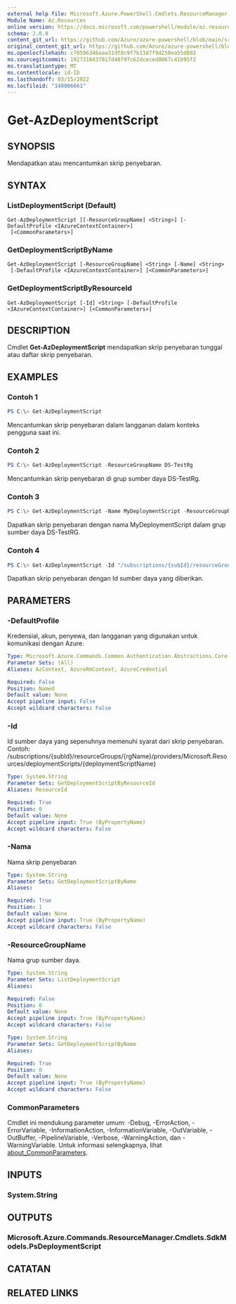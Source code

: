 ```yaml
---
external help file: Microsoft.Azure.PowerShell.Cmdlets.ResourceManager.dll-Help.xml
Module Name: Az.Resources
online version: https://docs.microsoft.com/powershell/module/az.resources/get-azdeploymentscript
schema: 2.0.0
content_git_url: https://github.com/Azure/azure-powershell/blob/main/src/Resources/Resources/help/Get-AzDeploymentScript.md
original_content_git_url: https://github.com/Azure/azure-powershell/blob/main/src/Resources/Resources/help/Get-AzDeploymentScript.md
ms.openlocfilehash: c70596346aaa31df8c9f7b13d7f9d250ea55d092
ms.sourcegitcommit: 1927316437817d48f97c62dceced0067c41b95f2
ms.translationtype: MT
ms.contentlocale: id-ID
ms.lasthandoff: 03/15/2022
ms.locfileid: "140006661"
---
```

# Get-AzDeploymentScript

## SYNOPSIS
Mendapatkan atau mencantumkan skrip penyebaran.

## SYNTAX

### ListDeploymentScript (Default)
```
Get-AzDeploymentScript [[-ResourceGroupName] <String>] [-DefaultProfile <IAzureContextContainer>]
 [<CommonParameters>]
```

### GetDeploymentScriptByName
```
Get-AzDeploymentScript [-ResourceGroupName] <String> [-Name] <String>
 [-DefaultProfile <IAzureContextContainer>] [<CommonParameters>]
```

### GetDeploymentScriptByResourceId
```
Get-AzDeploymentScript [-Id] <String> [-DefaultProfile <IAzureContextContainer>] [<CommonParameters>]
```

## DESCRIPTION
Cmdlet **Get-AzDeploymentScript** mendapatkan skrip penyebaran tunggal atau daftar skrip penyebaran.

## EXAMPLES

### Contoh 1
```powershell
PS C:\> Get-AzDeploymentScript
```

Mencantumkan skrip penyebaran dalam langganan dalam konteks pengguna saat ini.

### Contoh 2
```powershell
PS C:\> Get-AzDeploymentScript -ResourceGroupName DS-TestRg
```

Mencantumkan skrip penyebaran di grup sumber daya DS-TestRg.

### Contoh 3
```powershell
PS C:\> Get-AzDeploymentScript -Name MyDeploymentScript -ResourceGroupName DS-TestRg
```

Dapatkan skrip penyebaran dengan nama MyDeploymentScript dalam grup sumber daya DS-TestRG.

### Contoh 4
```powershell
PS C:\> Get-AzDeploymentScript -Id "/subscriptions/{subId}/resourceGroups/{rgName}/providers/Microsoft.Resources/deploymentScripts/{deploymentScriptName}"
```

Dapatkan skrip penyebaran dengan Id sumber daya yang diberikan. 

## PARAMETERS

### -DefaultProfile
Kredensial, akun, penyewa, dan langganan yang digunakan untuk komunikasi dengan Azure.

```yaml
Type: Microsoft.Azure.Commands.Common.Authentication.Abstractions.Core.IAzureContextContainer
Parameter Sets: (All)
Aliases: AzContext, AzureRmContext, AzureCredential

Required: False
Position: Named
Default value: None
Accept pipeline input: False
Accept wildcard characters: False
```

### -Id
Id sumber daya yang sepenuhnya memenuhi syarat dari skrip penyebaran.
Contoh: /subscriptions/{subId}/resourceGroups/{rgName}/providers/Microsoft.Resources/deploymentScripts/{deploymentScriptName}

```yaml
Type: System.String
Parameter Sets: GetDeploymentScriptByResourceId
Aliases: ResourceId

Required: True
Position: 0
Default value: None
Accept pipeline input: True (ByPropertyName)
Accept wildcard characters: False
```

### -Nama
Nama skrip penyebaran

```yaml
Type: System.String
Parameter Sets: GetDeploymentScriptByName
Aliases:

Required: True
Position: 1
Default value: None
Accept pipeline input: True (ByPropertyName)
Accept wildcard characters: False
```

### -ResourceGroupName
Nama grup sumber daya.

```yaml
Type: System.String
Parameter Sets: ListDeploymentScript
Aliases:

Required: False
Position: 0
Default value: None
Accept pipeline input: True (ByPropertyName)
Accept wildcard characters: False
```

```yaml
Type: System.String
Parameter Sets: GetDeploymentScriptByName
Aliases:

Required: True
Position: 0
Default value: None
Accept pipeline input: True (ByPropertyName)
Accept wildcard characters: False
```

### CommonParameters
Cmdlet ini mendukung parameter umum: -Debug, -ErrorAction, -ErrorVariable, -InformationAction, -InformationVariable, -OutVariable, -OutBuffer, -PipelineVariable, -Verbose, -WarningAction, dan -WarningVariable. Untuk informasi selengkapnya, lihat [about_CommonParameters](http://go.microsoft.com/fwlink/?LinkID=113216).

## INPUTS

### System.String

## OUTPUTS

### Microsoft.Azure.Commands.ResourceManager.Cmdlets.SdkModels.PsDeploymentScript

## CATATAN

## RELATED LINKS
